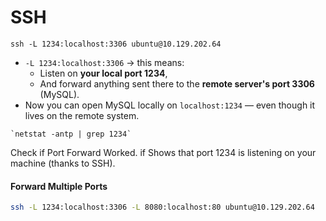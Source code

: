 # SSH

```
ssh -L 1234:localhost:3306 ubuntu@10.129.202.64
```
- `-L 1234:localhost:3306` → this means:
    - Listen on **your local port 1234**,
    - And forward anything sent there to the **remote server's port 3306** (MySQL).
- Now you can open MySQL locally on `localhost:1234` — even though it lives on the remote system.
```
`netstat -antp | grep 1234`
```

Check if Port Forward Worked. if Shows that port 1234 is listening on your machine (thanks to SSH).
#### Forward Multiple Ports
```bash
ssh -L 1234:localhost:3306 -L 8080:localhost:80 ubuntu@10.129.202.64
```

